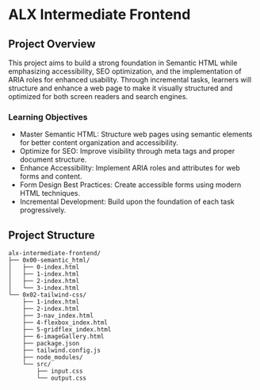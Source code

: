 # ALX Intermediate Frontend

## Project Overview

This project aims to build a strong foundation in Semantic HTML while emphasizing accessibility, SEO optimization, and the implementation of ARIA roles for enhanced usability. Through incremental tasks, learners will structure and enhance a web page to make it visually structured and optimized for both screen readers and search engines.

### Learning Objectives

* Master Semantic HTML: Structure web pages using semantic elements for better content organization and accessibility.
* Optimize for SEO: Improve visibility through meta tags and proper document structure.
* Enhance Accessibility: Implement ARIA roles and attributes for web forms and content.
* Form Design Best Practices: Create accessible forms using modern HTML techniques.
* Incremental Development: Build upon the foundation of each task progressively.

## Project Structure

```
alx-intermediate-frontend/
├── 0x00-semantic_html/
│   ├── 0-index.html
│   ├── 1-index.html
│   ├── 2-index.html
│   └── 3-index.html
└── 0x02-tailwind-css/
    ├── 1-index.html
    ├── 2-index.html
    ├── 3-nav_index.html
    ├── 4-flexbox_index.html
    ├── 5-gridflex_index.html
    ├── 6-imageGallery.html
    ├── package.json
    ├── tailwind.config.js
    ├── node_modules/
    └── src/
        ├── input.css
        └── output.css
```


